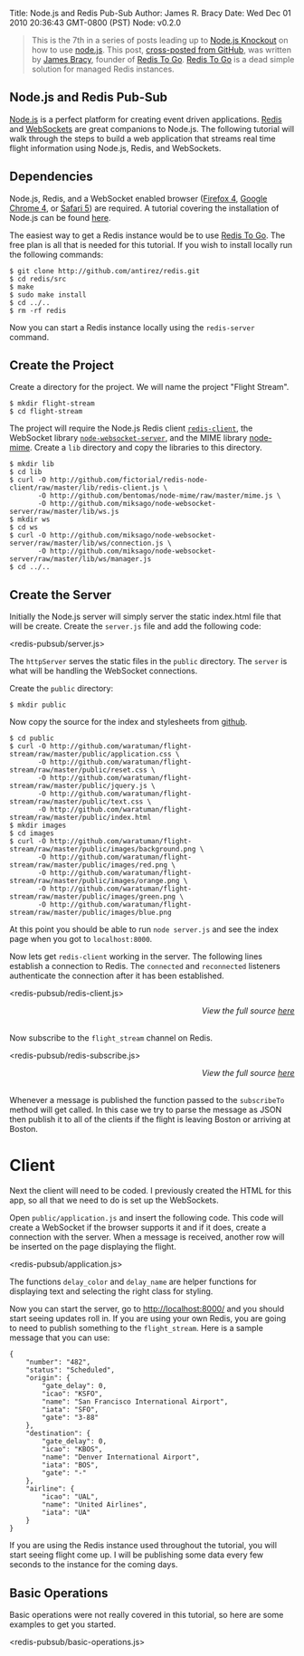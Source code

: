 Title: Node.js and Redis Pub-Sub
Author: James R. Bracy
Date: Wed Dec 01 2010 20:36:43 GMT-0800 (PST)
Node: v0.2.0

> This is the 7th in a series of posts leading up to [Node.js Knockout](http://nodeknockout.com/) on how to use [node.js](http://nodejs.org/). This post, [cross-posted from GitHub](http://github.com/waratuman/flight-stream), was written by [James Bracy](http://github.com/waratuman), founder of [Redis To Go](http://redistogo.com). [Redis To Go](http://redistogo.com) is a dead simple solution for managed Redis instances.

## Node.js and Redis Pub-Sub

[Node.js](http://nodejs.org/) is a perfect platform for creating event driven
applications. [Redis](http://code.google.com/p/redis/) and [WebSockets](http://en.wikipedia.org/wiki/WebSockets)
are great companions to Node.js. The following tutorial will walk through the
steps to build a web application that streams real time flight information
using Node.js, Redis, and WebSockets.

## Dependencies

Node.js, Redis, and a WebSocket enabled browser ([Firefox 4](http://www.mozilla.com/en-US/firefox/beta/),
[Google Chrome 4](http://www.google.com/chrome), or [Safari 5](http://www.apple.com/safari/))
are required. A tutorial covering the installation of Node.js can be found
[here](http://nodeknockout.posterous.com/countdown-to-knockout-post-1-how-to-install-n).

The easiest way to get a Redis instance would be to use [Redis To Go](http://redistogo.com/).
The free plan is all that is needed for this tutorial. If you wish to install
locally run the following commands:

    $ git clone http://github.com/antirez/redis.git
    $ cd redis/src
    $ make
    $ sudo make install
    $ cd ../..
    $ rm -rf redis

Now you can start a Redis instance locally using the `redis-server` command.

## Create the Project

Create a directory for the project. We will name the project "Flight Stream".

    $ mkdir flight-stream
    $ cd flight-stream
    
The project will require the Node.js Redis client [`redis-client`](http://github.com/fictorial/redis-node-client),
the WebSocket library [`node-websocket-server`](http://github.com/miksago/node-websocket-server),
and the MIME library [node-mime](http://github.com/bentomas/node-mime). Create
a `lib` directory and copy the libraries to this directory.

    $ mkdir lib
    $ cd lib
    $ curl -O http://github.com/fictorial/redis-node-client/raw/master/lib/redis-client.js \
           -O http://github.com/bentomas/node-mime/raw/master/mime.js \
           -O http://github.com/miksago/node-websocket-server/raw/master/lib/ws.js
    $ mkdir ws
    $ cd ws
    $ curl -O http://github.com/miksago/node-websocket-server/raw/master/lib/ws/connection.js \
           -O http://github.com/miksago/node-websocket-server/raw/master/lib/ws/manager.js
    $ cd ../..

## Create the Server

Initially the Node.js server will simply server the static index.html file that
will be create. Create the `server.js` file and add the following code:

<redis-pubsub/server.js>

The `httpServer` serves the static files in the `public` directory. The
`server` is what will be handling the WebSocket connections.

Create the `public` directory:

    $ mkdir public

Now copy the source for the index and stylesheets from [github](http://github.com/waratuman/flight-stream).

    $ cd public
    $ curl -O http://github.com/waratuman/flight-stream/raw/master/public/application.css \
           -O http://github.com/waratuman/flight-stream/raw/master/public/reset.css \
           -O http://github.com/waratuman/flight-stream/raw/master/public/jquery.js \
           -O http://github.com/waratuman/flight-stream/raw/master/public/text.css \
           -O http://github.com/waratuman/flight-stream/raw/master/public/index.html
    $ mkdir images
    $ cd images
    $ curl -O http://github.com/waratuman/flight-stream/raw/master/public/images/background.png \
           -O http://github.com/waratuman/flight-stream/raw/master/public/images/red.png \
           -O http://github.com/waratuman/flight-stream/raw/master/public/images/orange.png \
           -O http://github.com/waratuman/flight-stream/raw/master/public/images/green.png \
           -O http://github.com/waratuman/flight-stream/raw/master/public/images/blue.png
    
At this point you should be able to run `node server.js` and see the index
page when you got to `localhost:8000`.

Now lets get `redis-client` working in the server. The following lines
establish a connection to Redis. The `connected` and `reconnected` listeners
authenticate the connection after it has been established.

<redis-pubsub/redis-client.js>

<cite style="float: right;">View the full source [here](http://github.com/waratuman/flight-stream/blob/master/server.js)</cite>
<br /><br />

Now subscribe to the `flight_stream` channel on Redis.

<redis-pubsub/redis-subscribe.js>

<cite style="float: right;">View the full source [here](http://github.com/waratuman/flight-stream/blob/master/server.js)</cite>
<br /><br />

Whenever a message is published the function passed to the `subscribeTo`
method will get called. In this case we try to parse the message as JSON then
publish it to all of the clients if the flight is leaving Boston or arriving
at Boston.

# Client

Next the client will need to be coded. I previously created the HTML for this
app, so all that we need to do is set up the WebSockets.

Open `public/application.js` and insert the following code. This code will
create a WebSocket if the browser supports it and if it does, create a
connection with the server. When a message is received, another row will be
inserted on the page displaying the flight.

<redis-pubsub/application.js>

The functions `delay_color` and `delay_name` are helper functions for
displaying text and selecting the right class for styling.

Now you can start the server, go to [http://localhost:8000/](http://localhost:8000/)
and you should start seeing updates roll in. If you are using your own Redis,
you are going to need to publish something to the `flight_stream`. Here is a 
sample message that you can use:

    {
        "number": "482",
        "status": "Scheduled",
        "origin": {
            "gate_delay": 0,
            "icao": "KSFO",
            "name": "San Francisco International Airport",
            "iata": "SFO",
            "gate": "3-88"
        },
        "destination": {
            "gate_delay": 0,
            "icao": "KBOS",
            "name": "Denver International Airport",
            "iata": "BOS",
            "gate": "-"
        },
        "airline": {
            "icao": "UAL",
            "name": "United Airlines",
            "iata": "UA"
        }
    }
    
If you are using the Redis instance used throughout the tutorial, you will
start seeing flight come up. I will be publishing some data every few seconds
to the instance for the coming days.

## Basic Operations

Basic operations were not really covered in this tutorial, so here are some
examples to get you started.

<redis-pubsub/basic-operations.js>

